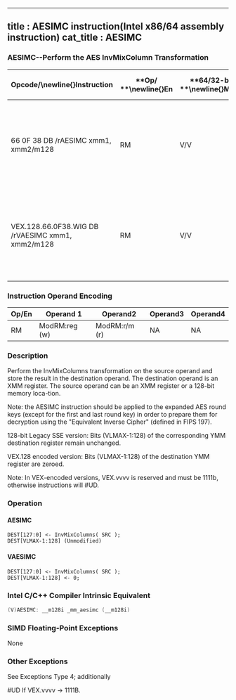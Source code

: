 ----------------------------
title : AESIMC instruction(Intel x86/64 assembly instruction)
cat_title : AESIMC
----------------------------
### AESIMC--Perform the AES InvMixColumn Transformation


|**Opcode/**\newline{}**Instruction**|**Op/ **\newline{}**En**|**64/32-bit **\newline{}**Mode**|**CPUID **\newline{}**Feature **\newline{}**Flag**|**Description**|
|------------------------------------|------------------------|--------------------------------|--------------------------------------------------|---------------|
|66 0F 38 DB /rAESIMC xmm1, xmm2/m128|RM|V/V|AES|Perform the InvMixColumn transformation on a 128-bit round key from xmm2/m128 and store the result in xmm1.|
|VEX.128.66.0F38.WIG DB /rVAESIMC xmm1, xmm2/m128|RM|V/V|Both AES andAVX flags|Perform the InvMixColumn transformation on a 128-bit round key from xmm2/m128 and store the result in xmm1.|
### Instruction Operand Encoding


|Op/En|Operand 1|Operand2|Operand3|Operand4|
|-----|---------|--------|--------|--------|
|RM|ModRM:reg (w)|ModRM:r/m (r)|NA|NA|
### Description


Perform the InvMixColumns transformation on the source operand and store the result in the destination operand. The destination operand is an XMM register. The source operand can be an XMM register or a 128-bit memory loca-tion. 

Note: the AESIMC instruction should be applied to the expanded AES round keys (except for the first and last round key) in order to prepare them for decryption using the "Equivalent Inverse Cipher" (defined in FIPS 197). 

128-bit Legacy SSE version: Bits (VLMAX-1:128) of the corresponding YMM destination register remain unchanged.

VEX.128 encoded version: Bits (VLMAX-1:128) of the destination YMM register are zeroed.

Note: In VEX-encoded versions, VEX.vvvv is reserved and must be 1111b, otherwise instructions will #UD.


### Operation
#### AESIMC
```info-verb
DEST[127:0] <- InvMixColumns( SRC );
DEST[VLMAX-1:128] (Unmodified)
```
#### VAESIMC 
```info-verb
DEST[127:0]  <- InvMixColumns( SRC );
DEST[VLMAX-1:128] <-  0;
```

### Intel C/C++ Compiler Intrinsic Equivalent

```cpp
(V)AESIMC: __m128i _mm_aesimc (__m128i)
```
### SIMD Floating-Point Exceptions


None

### Other Exceptions


See Exceptions Type 4; additionally

#UD If VEX.vvvv ->  1111B.

